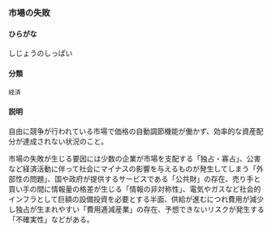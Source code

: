 <div style="display:none;">

## [あ行](securities-terms?id=あ行)
## [か行](securities-terms?id=か行)
## [さ行](securities-terms?id=さ行)

</div>

### 市場の失敗

#### ひらがな

しじょうのしっぱい

#### 分類

`経済`

#### 説明

自由に競争が行われている市場で価格の自動調節機能が働かず、効率的な資産配分が達成されない状況のこと。
 
市場の失敗が生じる要因には少数の企業が市場を支配する「独占・寡占」、公害など経済活動に伴って社会にマイナスの影響を与えるものが発生してしまう「外部性の問題」、国や政府が提供するサービスである「公共財」の存在、売り手と買い手の間に情報量の格差が生じる「情報の非対称性」、電気やガスなど社会的インフラとして巨額の設備投資を必要とする半面、供給が進むにつれ費用が減少し独占が生まれやすい「費用逓減産業」の存在、予想できないリスクが発生する「不確実性」などがある。

<div style="display:none;">

## [た行](securities-terms?id=た行)
## [な行](securities-terms?id=な行)
## [は行](securities-terms?id=は行)
## [ま行](securities-terms?id=ま行)
## [や行](securities-terms?id=や行)
## [ら行](securities-terms?id=ら行)
## [わ行](securities-terms?id=わ行)
## [英数字・記号](securities-terms?id=英数字・記号)

</div>

